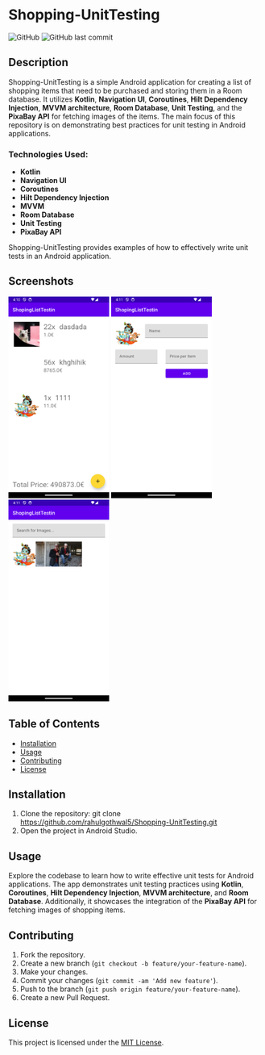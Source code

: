 # Shopping-UnitTesting

![GitHub](https://img.shields.io/github/license/rahulgothwal5/Shopping-UnitTesting)
![GitHub last commit](https://img.shields.io/github/last-commit/rahulgothwal5/Shopping-UnitTesting)

## Description

Shopping-UnitTesting is a simple Android application for creating a list of shopping items that need to be purchased and storing them in a Room database. It utilizes **Kotlin**, **Navigation UI**, **Coroutines**, **Hilt Dependency Injection**, **MVVM architecture**, **Room Database**, **Unit Testing**, and the **PixaBay API** for fetching images of the items. The main focus of this repository is on demonstrating best practices for unit testing in Android applications.

### Technologies Used:

- **Kotlin**
- **Navigation UI**
- **Coroutines**
- **Hilt Dependency Injection**
- **MVVM**
- **Room Database**
- **Unit Testing**
- **PixaBay API**

Shopping-UnitTesting provides examples of how to effectively write unit tests in an Android application.

## Screenshots

<img src="screenshots/Screenshot_1708339255.png" alt="Screenshot" width="200" height="400"> <img src="screenshots/Screenshot_1708339261.png" alt="Screenshot" width="200" height="400"> <img src="screenshots/Screenshot_1708339267.png" alt="Screenshot" width="200" height="400">

## Table of Contents

- [Installation](#installation)
- [Usage](#usage)
- [Contributing](#contributing)
- [License](#license)

## Installation

1. Clone the repository:
git clone https://github.com/rahulgothwal5/Shopping-UnitTesting.git
2. Open the project in Android Studio.

## Usage

Explore the codebase to learn how to write effective unit tests for Android applications. The app demonstrates unit testing practices using **Kotlin**, **Coroutines**, **Hilt Dependency Injection**, **MVVM architecture**, and **Room Database**. Additionally, it showcases the integration of the **PixaBay API** for fetching images of shopping items.

## Contributing

1. Fork the repository.
2. Create a new branch (`git checkout -b feature/your-feature-name`).
3. Make your changes.
4. Commit your changes (`git commit -am 'Add new feature'`).
5. Push to the branch (`git push origin feature/your-feature-name`).
6. Create a new Pull Request.

## License

This project is licensed under the [MIT License](LICENSE).

